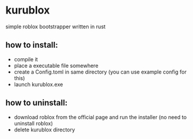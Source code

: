 # kurublox
simple roblox bootstrapper written in rust
## how to install:
* compile it
* place a executable file somewhere
* create a Config.toml in same directory (you can use example config for this)
* launch kurublox.exe
## how to uninstall:
* download roblox from the official page and run the installer (no need to uninstall roblox)
* delete kurublox directory

